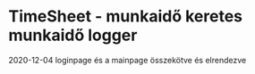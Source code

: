 # TimeSheet - munkaidő keretes munkaidő logger 
2020-12-04 loginpage és a mainpage összekötve és elrendezve
